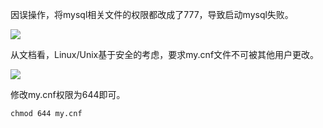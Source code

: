 因误操作，将mysql相关文件的权限都改成了777，导致启动mysql失败。

![](/Users/masonhua/Library/Application%20Support/marktext/images/2020-04-08-18-06-07-image.png)

从文档看，Linux/Unix基于安全的考虑，要求my.cnf文件不可被其他用户更改。

![](/Users/masonhua/Library/Application%20Support/marktext/images/2020-04-08-18-09-36-image.png)

修改my.cnf权限为644即可。

```
chmod 644 my.cnf
```
